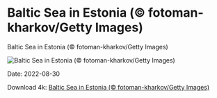 # Baltic Sea in Estonia (© fotoman-kharkov/Getty Images)

Baltic Sea in Estonia (© fotoman-kharkov/Getty Images)

![Baltic Sea in Estonia (© fotoman-kharkov/Getty Images)](https://bing.com/th?id=OHR.EstoniaBaltic_EN-US6923966670_UHD.jpg&w=1024&h=576)

Date: 2022-08-30

Download 4k: [Baltic Sea in Estonia (© fotoman-kharkov/Getty Images)](https://bing.com/th?id=OHR.EstoniaBaltic_EN-US6923966670_UHD.jpg)


